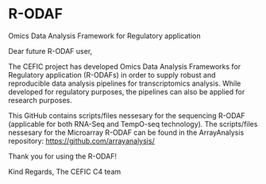 # R-ODAF
Omics Data Analysis Framework for Regulatory application


  
Dear future R-ODAF user,

The CEFIC project has developed Omics Data Analysis Frameworks for Regulatory application (R-ODAFs) in order to supply robust and reproducible data analysis pipelines for transcriptomics analysis. While developed for regulatory purposes, the pipelines can also be applied for research purposes.

This GitHub contains scripts/files nessesary for the sequencing R-ODAF (applicable for both RNA-Seq and TempO-seq technology).
The scripts/files nessesary for the Microarray R-ODAF can be found in the ArrayAnalysis repository: https://github.com/arrayanalysis/

Thank you for using the R-ODAF!

Kind Regards,
The CEFIC C4 team

